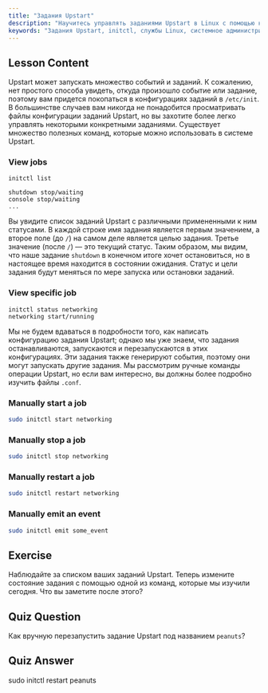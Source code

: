 ```yaml
---
title: "Задания Upstart"
description: "Научитесь управлять заданиями Upstart в Linux с помощью команд initctl. Поймите статус задания, запускайте, останавливайте и перезапускайте службы. Улучшите свои навыки системного администрирования Linux."
keywords: "Задания Upstart, initctl, службы Linux, системное администрирование, учебник по Linux, руководство для начинающих"
---
```


## Lesson Content

Upstart может запускать множество событий и заданий. К сожалению, нет простого способа увидеть, откуда произошло событие или задание, поэтому вам придется покопаться в конфигурациях заданий в `/etc/init`. В большинстве случаев вам никогда не понадобится просматривать файлы конфигурации заданий Upstart, но вы захотите более легко управлять некоторыми конкретными заданиями. Существует множество полезных команд, которые можно использовать в системе Upstart.

### View jobs

```plaintext
initctl list

shutdown stop/waiting
console stop/waiting
...
```

Вы увидите список заданий Upstart с различными примененными к ним статусами. В каждой строке имя задания является первым значением, а второе поле (до `/`) на самом деле является целью задания. Третье значение (после `/`) — это текущий статус. Таким образом, мы видим, что наше задание `shutdown` в конечном итоге хочет остановиться, но в настоящее время находится в состоянии ожидания. Статус и цели задания будут меняться по мере запуска или остановки заданий.

### View specific job

```plaintext
initctl status networking
networking start/running
```

Мы не будем вдаваться в подробности того, как написать конфигурацию задания Upstart; однако мы уже знаем, что задания останавливаются, запускаются и перезапускаются в этих конфигурациях. Эти задания также генерируют события, поэтому они могут запускать другие задания. Мы рассмотрим ручные команды операции Upstart, но если вам интересно, вы должны более подробно изучить файлы `.conf`.

### Manually start a job

```bash
sudo initctl start networking
```

### Manually stop a job

```bash
sudo initctl stop networking
```

### Manually restart a job

```bash
sudo initctl restart networking
```

### Manually emit an event

```bash
sudo initctl emit some_event
```

## Exercise

Наблюдайте за списком ваших заданий Upstart. Теперь измените состояние задания с помощью одной из команд, которые мы изучили сегодня. Что вы заметите после этого?

## Quiz Question

Как вручную перезапустить задание Upstart под названием `peanuts`?

## Quiz Answer

sudo initctl restart peanuts
